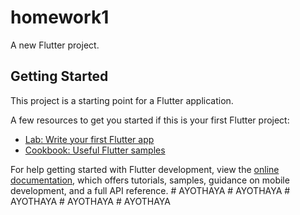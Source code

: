 # homework1

A new Flutter project.

## Getting Started

This project is a starting point for a Flutter application.

A few resources to get you started if this is your first Flutter project:

- [Lab: Write your first Flutter app](https://docs.flutter.dev/get-started/codelab)
- [Cookbook: Useful Flutter samples](https://docs.flutter.dev/cookbook)

For help getting started with Flutter development, view the
[online documentation](https://docs.flutter.dev/), which offers tutorials,
samples, guidance on mobile development, and a full API reference.
#   A Y O T H A Y A  
 #   A Y O T H A Y A  
 #   A Y O T H A Y A  
 #   A Y O T H A Y A  
 #   A Y O T H A Y A  
 